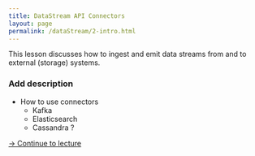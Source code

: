 ```yaml
---
title: DataStream API Connectors
layout: page
permalink: /dataStream/2-intro.html
---
```


This lesson discusses how to ingest and emit data streams from and to external (storage) systems. 

### **Add description**

* How to use connectors
  * Kafka
  * Elasticsearch
  * Cassandra ?


[-> Continue to lecture]({{site.baseurl}}/dataStream/2-slides.html)